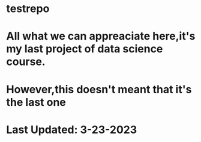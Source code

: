 # testrepo

# All what we can appreaciate here,it's my last project of data science course.
# However,this doesn't meant that it's the last one
# Last Updated: 3-23-2023